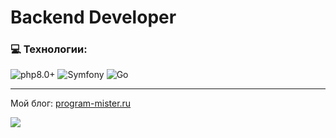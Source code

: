 # Backend Developer

### 💻 Технологии:
<!-- ![JavaScript](https://img.shields.io/badge/-JavaScript-090909?style=for-the-badge&logo=JavaScript) -->
<!-- ![css](https://img.shields.io/badge/-CSS3-090909?style=for-the-badge&logo=css3) -->
<!-- ![less](https://img.shields.io/badge/-LESS-090909?style=for-the-badge&logo=less) -->
<!-- ![gulp](https://img.shields.io/badge/-GULP-090909?style=for-the-badge&logo=gulp) -->
<!-- ![html](https://img.shields.io/badge/-HTML5-090909?style=for-the-badge&logo=html5) -->
![php8.0+](https://img.shields.io/badge/-PHP-090909?style=for-the-badge&logo=php)
![Symfony](https://img.shields.io/badge/-Symfony-090909?style=for-the-badge&logo=symfony)
![Go](https://img.shields.io/badge/-Go-090909?style=for-the-badge&logo=go)
<!-- ![Yii](https://img.shields.io/badge/-Yii-090909?style=for-the-badge&logo=yii) -->


---

Мой блог: [program-mister.ru](https://program-mister.ru)

![](https://komarev.com/ghpvc/?username=konkin-ivan)

